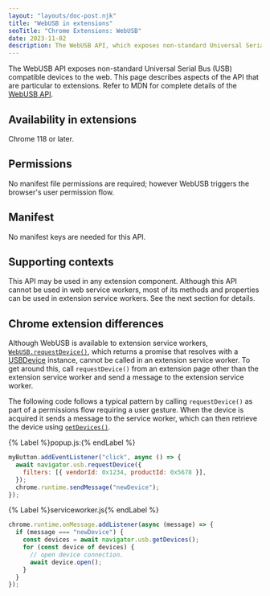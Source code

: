 ```yaml
---
layout: "layouts/doc-post.njk"
title: "WebUSB in extensions"
seoTitle: "Chrome Extensions: WebUSB"
date: 2023-11-02
description: The WebUSB API, which exposes non-standard Universal Serial Bus (USB) compatible devices to the web, is available in extensions.
---
```


The WebUSB API exposes non-standard Universal Serial Bus (USB) compatible devices to the web. This page describes aspects of the API that are particular to extensions. Refer to MDN for complete details of the [WebUSB API](https://developer.mozilla.org/docs/Web/API/WebUSB_API).

## Availability in extensions

Chrome 118 or later.

## Permissions

No manifest file permissions are required; however WebUSB triggers the browser's user permission flow.

## Manifest

No manifest keys are needed for this API.

## Supporting contexts

This API may be used in any extension component. Although this API cannot be used in web service workers, most of its methods and properties can be used in extension service workers. See the next section for details.

## Chrome extension differences

Although WebUSB is available to extension service workers, [`WebUSB.requestDevice()`](https://developer.mozilla.org/docs/Web/API/USB/requestDevice), which returns a promise that resolves with a [USBDevice](https://developer.mozilla.org/docs/Web/API/USBDevice) instance, cannot be called in an extension service worker. To get around this, call `requestDevice()` from an extension page other than the extension service worker and send a message to the extension service worker.

The following code follows a typical pattern by calling `requestDevice()` as part of a permissions flow requiring a user gesture. When the device is acquired it sends a message to the service worker, which can then retrieve the device using [`getDevices()`](https://developer.mozilla.org/docs/Web/API/USB/getDevices).

{% Label %}popup.js:{% endLabel %}

```javascript
myButton.addEventListener("click", async () => {
  await navigator.usb.requestDevice({
    filters: [{ vendorId: 0x1234, productId: 0x5678 }],
  });
  chrome.runtime.sendMessage("newDevice");
});
```

{% Label %}serviceworker.js{% endLabel %}

```javascript
chrome.runtime.onMessage.addListener(async (message) => {
  if (message === "newDevice") {
    const devices = await navigator.usb.getDevices();
    for (const device of devices) {
      // open device connection.
      await device.open();
    }
  }
});
```